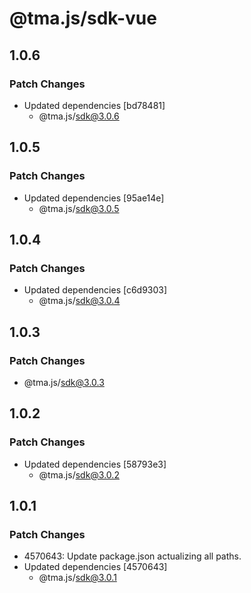 # @tma.js/sdk-vue

## 1.0.6

### Patch Changes

- Updated dependencies [bd78481]
  - @tma.js/sdk@3.0.6

## 1.0.5

### Patch Changes

- Updated dependencies [95ae14e]
  - @tma.js/sdk@3.0.5

## 1.0.4

### Patch Changes

- Updated dependencies [c6d9303]
  - @tma.js/sdk@3.0.4

## 1.0.3

### Patch Changes

- @tma.js/sdk@3.0.3

## 1.0.2

### Patch Changes

- Updated dependencies [58793e3]
  - @tma.js/sdk@3.0.2

## 1.0.1

### Patch Changes

- 4570643: Update package.json actualizing all paths.
- Updated dependencies [4570643]
  - @tma.js/sdk@3.0.1
